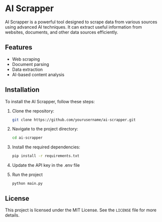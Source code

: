 # AI Scrapper

AI Scrapper is a powerful tool designed to scrape data from various sources using advanced AI techniques. It can extract useful information from websites, documents, and other data sources efficiently.

## Features

- Web scraping
- Document parsing
- Data extraction
- AI-based content analysis

## Installation

To install the AI Scrapper, follow these steps:

1. Clone the repository:
   ```sh
   git clone https://github.com/yourusername/ai-scrapper.git
   ```
2. Navigate to the project directory:
   ```sh
   cd ai-scrapper
   ```
3. Install the required dependencies:
   ```sh
   pip install -r requirements.txt
   ```
4. Update the API key in the .env file

5. Run the project
   ```
   python main.py
   ```

## License

This project is licensed under the MIT License. See the `LICENSE` file for more details.
